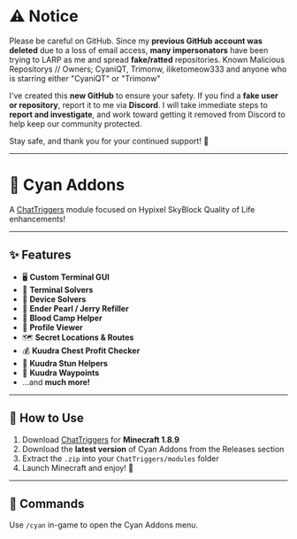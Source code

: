 # ⚠️ Notice

Please be careful on GitHub. Since my **previous GitHub account was deleted** due to a loss of email access, **many impersonators** have been trying to LARP as me and spread **fake/ratted** repositories. 
Known Malicious Repositorys // Owners; CyaniQT, Trimonw, iliketomeow333 and anyone who is starring either "CyaniQT" or "Trimonw"

I've created this **new GitHub** to ensure your safety.
If you find a **fake user or repository**, report it to me via **Discord**. I will take immediate steps to **report and investigate**, and work toward getting it removed from Discord to help keep our community protected.

Stay safe, and thank you for your continued support! 💙

---

# 🌌 Cyan Addons

A [ChatTriggers](https://chattriggers.com/) module focused on Hypixel SkyBlock Quality of Life enhancements!

---

## ✨ Features

* 🖥️ **Custom Terminal GUI**
* 🧠 **Terminal Solvers**
* 🧪 **Device Solvers**
* 🧤 **Ender Pearl / Jerry Refiller**
* 🧛 **Blood Camp Helper**
* 👤 **Profile Viewer**
* 🗺️ **Secret Locations & Routes**
* 💰 **Kuudra Chest Profit Checker**
* 💢 **Kuudra Stun Helpers**
* 📍 **Kuudra Waypoints**
* ...and **much more!**

---

## 🚀 How to Use

1. Download [ChatTriggers](https://chattriggers.com/) for **Minecraft 1.8.9**
2. Download the **latest version** of Cyan Addons from the Releases section
3. Extract the `.zip` into your `ChatTriggers/modules` folder
4. Launch Minecraft and enjoy! 🎉

---

## 🧭 Commands

Use `/cyan` in-game to open the Cyan Addons menu.
